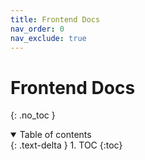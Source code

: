 ```yaml
---
title: Frontend Docs
nav_order: 0
nav_exclude: true
---
```


<!-- prettier-ignore-start -->
# Frontend Docs
{: .no_toc }

<details open markdown="block">
  <summary>
    Table of contents
  </summary>
  {: .text-delta }
1. TOC
{:toc}
</details>

<!-- prettier-ignore-end -->
